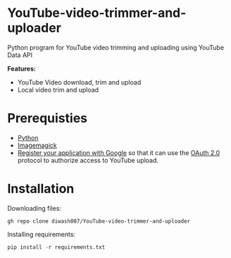 ﻿# YouTube-video-trimmer-and-uploader
Python program for YouTube video trimming and uploading using YouTube Data API

**Features:**
 - YouTube Video download, trim and upload
 - Local video trim and upload

# Prerequisties

 - [Python](https://www.python.org/)
 - [Imagemagick](https://download.imagemagick.org/ImageMagick/download/binaries/)
 - [Register your application with Google](https://developers.google.com/youtube/registering_an_application) so that it can use the [OAuth 2.0](http://oauth.net/2/) protocol to authorize access to YouTube upload.
 
 

# Installation
Downloading files:
```
gh repo clone diwash007/YouTube-video-trimmer-and-uploader
```
Installing requirements:
```py
pip install -r requirements.txt
```

